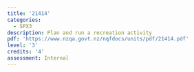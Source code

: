 ```yaml
---
title: '21414'
categories:
  - SPX3
description: Plan and run a recreation activity
pdf: 'https://www.nzqa.govt.nz/nqfdocs/units/pdf/21414.pdf'
level: '3'
credits: '4'
assessment: Internal
---
```


